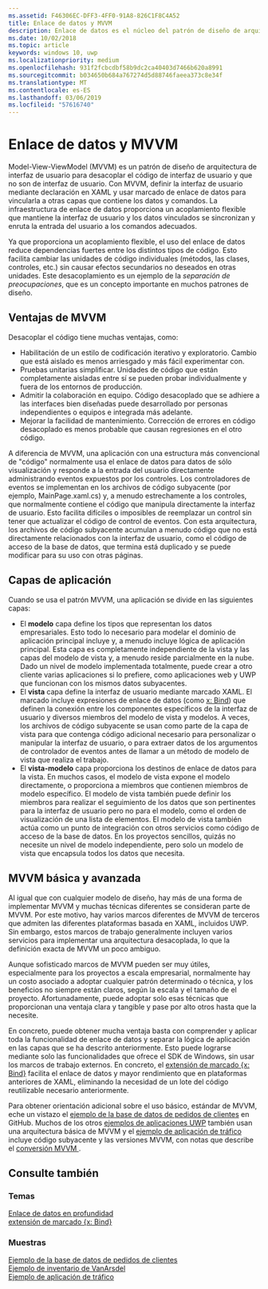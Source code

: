 ```yaml
---
ms.assetid: F46306EC-DFF3-4FF0-91A8-826C1F8C4A52
title: Enlace de datos y MVVM
description: Enlace de datos es el núcleo del patrón de diseño de arquitectura Model-View-ViewModel (MVVM) interfaz de usuario y permite el acoplamiento flexible entre el código de interfaz de usuario y que no son de interfaz de usuario.
ms.date: 10/02/2018
ms.topic: article
keywords: windows 10, uwp
ms.localizationpriority: medium
ms.openlocfilehash: 931f2fcbcdbf58b9dc2ca40403d7466b620a8991
ms.sourcegitcommit: b034650b684a767274d5d88746faeea373c8e34f
ms.translationtype: MT
ms.contentlocale: es-ES
ms.lasthandoff: 03/06/2019
ms.locfileid: "57616740"
---
```

# <a name="data-binding-and-mvvm"></a>Enlace de datos y MVVM

Model-View-ViewModel (MVVM) es un patrón de diseño de arquitectura de interfaz de usuario para desacoplar el código de interfaz de usuario y que no son de interfaz de usuario. Con MVVM, definir la interfaz de usuario mediante declaración en XAML y usar marcado de enlace de datos para vincularla a otras capas que contiene los datos y comandos. La infraestructura de enlace de datos proporciona un acoplamiento flexible que mantiene la interfaz de usuario y los datos vinculados se sincronizan y enruta la entrada del usuario a los comandos adecuados. 

Ya que proporciona un acoplamiento flexible, el uso del enlace de datos reduce dependencias fuertes entre los distintos tipos de código. Esto facilita cambiar las unidades de código individuales (métodos, las clases, controles, etc.) sin causar efectos secundarios no deseados en otras unidades. Este desacoplamiento es un ejemplo de la *separación de preocupaciones*, que es un concepto importante en muchos patrones de diseño. 

## <a name="benefits-of-mvvm"></a>Ventajas de MVVM

Desacoplar el código tiene muchas ventajas, como:

* Habilitación de un estilo de codificación iterativo y exploratorio. Cambio que está aislado es menos arriesgado y más fácil experimentar con.
* Pruebas unitarias simplificar. Unidades de código que están completamente aisladas entre sí se pueden probar individualmente y fuera de los entornos de producción.
* Admitir la colaboración en equipo. Código desacoplado que se adhiere a las interfaces bien diseñadas puede desarrollado por personas independientes o equipos e integrada más adelante.
* Mejorar la facilidad de mantenimiento. Corrección de errores en código desacoplado es menos probable que causan regresiones en el otro código.

A diferencia de MVVM, una aplicación con una estructura más convencional de "código" normalmente usa el enlace de datos para datos de sólo visualización y responde a la entrada del usuario directamente administrando eventos expuestos por los controles. Los controladores de eventos se implementan en los archivos de código subyacente (por ejemplo, MainPage.xaml.cs) y, a menudo estrechamente a los controles, que normalmente contiene el código que manipula directamente la interfaz de usuario. Esto facilita difíciles o imposibles de reemplazar un control sin tener que actualizar el código de control de eventos. Con esta arquitectura, los archivos de código subyacente acumulan a menudo código que no está directamente relacionados con la interfaz de usuario, como el código de acceso de la base de datos, que termina está duplicado y se puede modificar para su uso con otras páginas.

## <a name="app-layers"></a>Capas de aplicación

Cuando se usa el patrón MVVM, una aplicación se divide en las siguientes capas:

* El **modelo** capa define los tipos que representan los datos empresariales. Esto todo lo necesario para modelar el dominio de aplicación principal incluye y, a menudo incluye lógica de aplicación principal. Esta capa es completamente independiente de la vista y las capas del modelo de vista y, a menudo reside parcialmente en la nube. Dado un nivel de modelo implementada totalmente, puede crear a otro cliente varias aplicaciones si lo prefiere, como aplicaciones web y UWP que funcionan con los mismos datos subyacentes.
* El **vista** capa define la interfaz de usuario mediante marcado XAML. El marcado incluye expresiones de enlace de datos (como [x: Bind](https://docs.microsoft.com/windows/uwp/xaml-platform/x-bind-markup-extension)) que definen la conexión entre los componentes específicos de la interfaz de usuario y diversos miembros del modelo de vista y modelos. A veces, los archivos de código subyacente se usan como parte de la capa de vista para que contenga código adicional necesario para personalizar o manipular la interfaz de usuario, o para extraer datos de los argumentos de controlador de eventos antes de llamar a un método de modelo de vista que realiza el trabajo. 
* El **vista-modelo** capa proporciona los destinos de enlace de datos para la vista. En muchos casos, el modelo de vista expone el modelo directamente, o proporciona a miembros que contienen miembros de modelo específico. El modelo de vista también puede definir los miembros para realizar el seguimiento de los datos que son pertinentes para la interfaz de usuario pero no para el modelo, como el orden de visualización de una lista de elementos. El modelo de vista también actúa como un punto de integración con otros servicios como código de acceso de la base de datos. En los proyectos sencillos, quizás no necesite un nivel de modelo independiente, pero solo un modelo de vista que encapsula todos los datos que necesita. 

## <a name="basic-and-advanced-mvvm"></a>MVVM básica y avanzada

Al igual que con cualquier modelo de diseño, hay más de una forma de implementar MVVM y muchas técnicas diferentes se consideran parte de MVVM. Por este motivo, hay varios marcos diferentes de MVVM de terceros que admiten las diferentes plataformas basada en XAML, incluidos UWP. Sin embargo, estos marcos de trabajo generalmente incluyen varios servicios para implementar una arquitectura desacoplada, lo que la definición exacta de MVVM un poco ambiguo. 

Aunque sofisticado marcos de MVVM pueden ser muy útiles, especialmente para los proyectos a escala empresarial, normalmente hay un costo asociado a adoptar cualquier patrón determinado o técnica, y los beneficios no siempre están claros, según la escala y el tamaño de el proyecto. Afortunadamente, puede adoptar solo esas técnicas que proporcionan una ventaja clara y tangible y pase por alto otros hasta que la necesite. 

En concreto, puede obtener mucha ventaja basta con comprender y aplicar toda la funcionalidad de enlace de datos y separar la lógica de aplicación en las capas que se ha descrito anteriormente. Esto puede lograrse mediante solo las funcionalidades que ofrece el SDK de Windows, sin usar los marcos de trabajo externos. En concreto, el [extensión de marcado {x: Bind}](https://docs.microsoft.com/windows/uwp/xaml-platform/x-bind-markup-extension) facilita el enlace de datos y mayor rendimiento que en plataformas anteriores de XAML, eliminando la necesidad de un lote del código reutilizable necesario anteriormente.

Para obtener orientación adicional sobre el uso básico, estándar de MVVM, eche un vistazo el [ejemplo de la base de datos de pedidos de clientes](https://github.com/Microsoft/Windows-appsample-customers-orders-database) en GitHub. Muchos de los otros [ejemplos de aplicaciones UWP](https://github.com/Microsoft?q=windows-appsample
) también usan una arquitectura básica de MVVM y el [ejemplo de aplicación de tráfico](https://github.com/Microsoft/Windows-appsample-trafficapp) incluye código subyacente y las versiones MVVM, con notas que describe el [conversión MVVM ](https://github.com/Microsoft/Windows-appsample-trafficapp/blob/MVVM/MVVM.md). 

## <a name="see-also"></a>Consulte también

### <a name="topics"></a>Temas

[Enlace de datos en profundidad](https://docs.microsoft.com/windows/uwp/data-binding/data-binding-in-depth)  
[extensión de marcado {x: Bind}](https://docs.microsoft.com/windows/uwp/xaml-platform/x-bind-markup-extension)  

### <a name="samples"></a>Muestras

[Ejemplo de la base de datos de pedidos de clientes](https://github.com/Microsoft/Windows-appsample-customers-orders-database)  
[Ejemplo de inventario de VanArsdel](https://github.com/Microsoft/InventorySample)  
[Ejemplo de aplicación de tráfico](https://github.com/Microsoft/Windows-appsample-trafficapp)  

